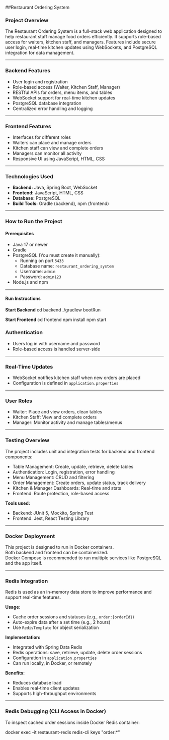 ##Restaurant Ordering System



### Project Overview
The Restaurant Ordering System is a full-stack web application designed to help restaurant staff manage food orders efficiently. It supports role-based access for waiters, kitchen staff, and managers. Features include secure user login, real-time kitchen updates using WebSockets, and PostgreSQL integration for data management.

---

### Backend Features
- User login and registration
- Role-based access (Waiter, Kitchen Staff, Manager)
- RESTful APIs for orders, menu items, and tables
- WebSocket support for real-time kitchen updates
- PostgreSQL database integration
- Centralized error handling and logging

---

### Frontend Features
- Interfaces for different roles
- Waiters can place and manage orders
- Kitchen staff can view and complete orders
- Managers can monitor all activity
- Responsive UI using JavaScript, HTML, CSS

---

### Technologies Used
- **Backend:** Java, Spring Boot, WebSocket
- **Frontend:** JavaScript, HTML, CSS
- **Database:** PostgreSQL
- **Build Tools:** Gradle (backend), npm (frontend)

---

### How to Run the Project

#### Prerequisites
- Java 17 or newer
- Gradle
- PostgreSQL (You must create it manually):
  - Running on port `5433`
  - Database name: `restaurant_ordering_system`
  - Username: `admin`
  - Password: `admin123`
- Node.js and npm

---

#### Run Instructions

**Start Backend**
cd backend
./gradlew bootRun


**Start Frontend**
cd frontend
npm install
npm start

### Authentication

- Users log in with username and password  
- Role-based access is handled server-side  

---

### Real-Time Updates

- WebSocket notifies kitchen staff when new orders are placed  
- Configuration is defined in `application.properties`  

---

### User Roles

- Waiter: Place and view orders, clean tables  
- Kitchen Staff: View and complete orders  
- Manager: Monitor activity and manage tables/menus  

---

### Testing Overview

The project includes unit and integration tests for backend and frontend components:

- Table Management: Create, update, retrieve, delete tables  
- Authentication: Login, registration, error handling  
- Menu Management: CRUD and filtering  
- Order Management: Create orders, update status, track delivery  
- Kitchen & Manager Dashboards: Real-time and stats  
- Frontend: Route protection, role-based access  

**Tools used:**  
- Backend: JUnit 5, Mockito, Spring Test  
- Frontend: Jest, React Testing Library  

---

### Docker Deployment

This project is designed to run in Docker containers.  
Both backend and frontend can be containerized.  
Docker Compose is recommended to run multiple services like PostgreSQL and the app itself.

---

### Redis Integration 

Redis is used as an in-memory data store to improve performance and support real-time features.

**Usage:**
- Cache order sessions and statuses (e.g., `order:{orderId}`)  
- Auto-expire data after a set time (e.g., 2 hours)  
- Use `RedisTemplate` for object serialization  

**Implementation:**
- Integrated with Spring Data Redis  
- Redis operations: save, retrieve, update, delete order sessions  
- Configuration in `application.properties`  
- Can run locally, in Docker, or remotely  

**Benefits:**
- Reduces database load  
- Enables real-time client updates  
- Supports high-throughput environments  

---

### Redis Debugging (CLI Access in Docker)

To inspect cached order sessions inside Docker Redis container:

docker exec -it restaurant-redis redis-cli keys "order:*"


